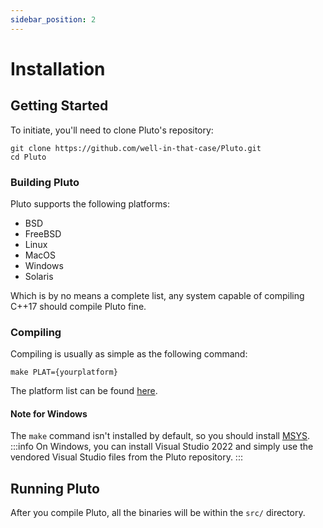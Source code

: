 ```yaml
---
sidebar_position: 2
---
```


# Installation
## Getting Started

To initiate, you'll need to clone Pluto's repository:
```
git clone https://github.com/well-in-that-case/Pluto.git
cd Pluto
```
### Building Pluto
Pluto supports the following platforms:
  - BSD
  - FreeBSD
  - Linux
  - MacOS
  - Windows
  - Solaris

Which is by no means a complete list, any system capable of compiling C++17 should compile Pluto fine.
### Compiling
Compiling is usually as simple as the following command:
```
make PLAT={yourplatform}
```
The platform list can be found [here](https://github.com/well-in-that-case/Pluto/blob/main/src/Makefile#L33).
#### Note for Windows
The `make` command isn't installed by default, so you should install [MSYS](https://www.msys2.org/).
:::info
On Windows, you can install Visual Studio 2022 and simply use the vendored Visual Studio files from the Pluto repository.
:::
## Running Pluto
After you compile Pluto, all the binaries will be within the `src/` directory.

